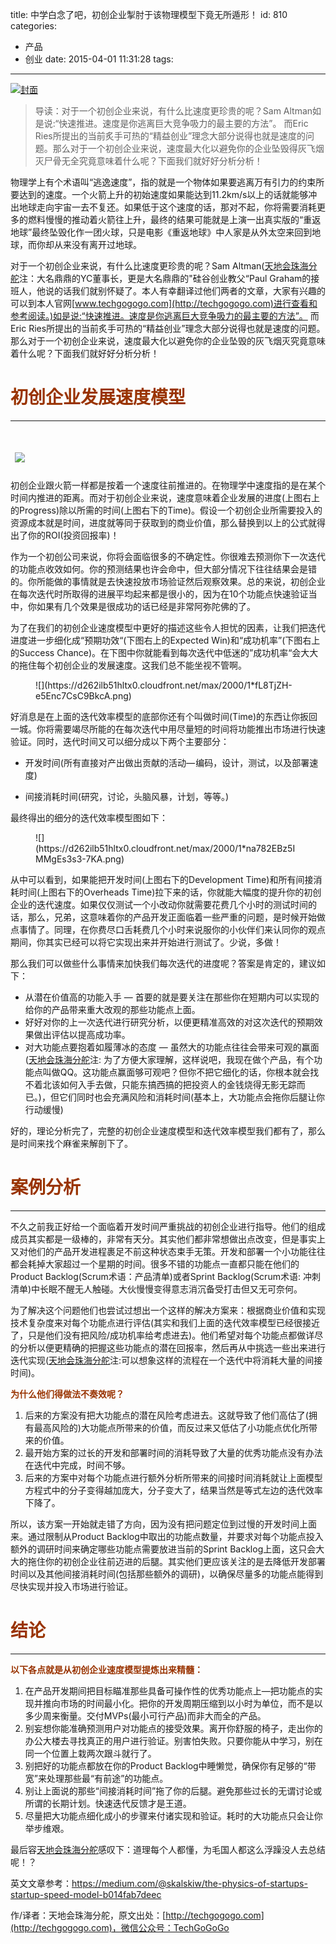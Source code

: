 title: 中学白念了吧，初创企业掣肘于该物理模型下竟无所遁形！
id: 810
categories:
  - 产品
  - 创业
date: 2015-04-01 11:31:28
tags:
---

[![封面](http://techgogogo.com/wp-content/uploads/2015/04/封面.png)](http://techgogogo.com/wp-content/uploads/2015/04/封面.png)

> 导读：对于一个初创企业来说，有什么比速度更珍贵的呢？Sam Altman如是说:“快速推进。速度是你逃离巨大竞争吸力的最主要的方法”。 而Eric Ries所提出的当前炙手可热的“精益创业”理念大部分说得也就是速度的问题。那么对于一个初创企业来说，速度最大化以避免你的企业坠毁得灰飞烟灭尸骨无全究竟意味着什么呢？下面我们就好好分析分析！

物理学上有个术语叫“逃逸速度”，指的就是一个物体如果要逃离万有引力的约束所要达到的速度。一个火箭上升的初始速度如果能达到11.2km/s以上的话就能够冲出地球走向宇宙一去不复还。如果低于这个速度的话，那对不起，你将需要消耗更多的燃料慢慢的推动着火箭往上升，最终的结果可能就是上演一出真实版的“重返地球”最终坠毁化作一团火球，只是电影《重返地球》中人家是从外太空来回到地球，而你却从来没有离开过地球。

对于一个初创企业来说，有什么比速度更珍贵的呢？Sam Altman([天地会珠海分舵](http://techgogogo.com/about)注：大名鼎鼎的YC董事长，更是大名鼎鼎的"硅谷创业教父“Paul Graham的接班人，他说的话我们就别怀疑了。本人有幸翻译过他们两者的文章，大家有兴趣的可以到本人官网[www.techgogogo.com](http://techgogogo.com)进行查看和参考阅读。)如是说:“快速推进。速度是你逃离巨大竞争吸力的最主要的方法”。 而Eric Ries所提出的当前炙手可热的“精益创业”理念大部分说得也就是速度的问题。那么对于一个初创企业来说，速度最大化以避免你的企业坠毁的灰飞烟灭究竟意味着什么呢？下面我们就好好分析分析！

# <span style="color: #993300;">**初创企业发展速度模型**</span>

* * *

#  ![](https://d262ilb51hltx0.cloudfront.net/max/2000/1*AWHgJzTGti1MPqOfFL6UPg.png)

初创企业跟火箭一样都是按着一个速度往前推进的。在物理学中速度指的是在某个时间内推进的距离。而对于初创企业来说，速度意味着企业发展的进度(上图右上的Progress)除以所需的时间(上图右下的Time)。假设一个初创企业所需要投入的资源成本就是时间，进度就等同于获取到的商业价值，那么替换到以上的公式就得出了你的ROI(投资回报率)！

作为一个初创公司来说，你将会面临很多的不确定性。你很难去预测你下一次迭代的功能点收效如何。你的预测结果也许会命中，但大部分情况下往往结果会是错的。你所能做的事情就是去快速投放市场验证然后观察效果。总的来说，初创企业在每次迭代时所取得的进展平均起来都是很小的，因为在10个功能点快速验证当中，你如果有几个效果是很成功的话已经是非常阿弥陀佛的了。

为了在我们的初创企业速度模型中更好的描述这些令人担忧的因素，让我们把迭代进度进一步细化成“预期功效“(下图右上的Expected Win)和“成功机率”(下图右上的Success Chance)。在下图中你就能看到每次迭代中低迷的”成功机率“会大大的拖住每个初创企业的发展速度。这我们总不能坐视不管啊。

<figure id="5344" class="graf--figure">
<div class="aspectRatioPlaceholder is-locked">
<div class="aspect-ratio-fill"></div>
![](https://d262ilb51hltx0.cloudfront.net/max/2000/1*fL8TjZH-e5Enc7CsC9BkcA.png)

</div>
</figure>

好消息是在上面的迭代效率模型的底部你还有个叫做时间(Time)的东西让你扳回一城。你将需要竭尽所能的在每次迭代中用尽量短的时间将功能推出市场进行快速验证。同时，迭代时间又可以细分成以下两个主要部分：

*   开发时间(所有直接对产出做出贡献的活动— 编码，设计，测试，以及部署速度)

*   间接消耗时间(研究，讨论，头脑风暴，计划，等等。)
&nbsp;

最终得出的细分的迭代效率模型图如下：

<figure id="db7e" class="graf--figure">
<div class="aspectRatioPlaceholder is-locked">
<div class="aspect-ratio-fill"></div>
![](https://d262ilb51hltx0.cloudfront.net/max/2000/1*na782EBz5IMMgEs3s3-7KA.png)

</div>
</figure>

从中可以看到，如果能把开发时间(上图右下的Development Time)和所有间接消耗时间(上图右下的Overheads Time)拉下来的话，你就能大幅度的提升你的初创企业的迭代速度。如果仅仅测试一个小改动你就需要花费几个小时的测试时间的话，那么，兄弟，这意味着你的产品开发正面临着一些严重的问题，是时候开始做点事情了。同理，在你费尽口舌耗费几个小时来说服你的小伙伴们来认同你的观点期间，你其实已经可以将它实现出来并开始进行测试了。少说，多做！

那么我们可以做些什么事情来加快我们每次迭代的进度呢？答案是肯定的，建议如下：

*   从潜在价值高的功能入手 — 首要的就是要关注在那些你在短期内可以实现的给你的产品带来重大改观的那些功能点上面。
*   好好对你的上一次迭代进行研究分析，以便更精准高效的对这次迭代的预期效果做出评估以提高成功率。
*   对大功能点要抱着如履薄冰的态度 — 虽然大的功能点往往会带来可观的赢面([天地会珠海分舵](http://http://techgogogo.com/about/)注: 为了方便大家理解，这样说吧，我现在做个产品，有个功能点叫做QQ。这功能点赢面够可观吧？但你不把它细化的话，你根本就会找不着北该如何入手去做，只能东搞西搞的把投资人的金钱烧得无影无踪而已。)，但它们同时也会充满风险和消耗时间(基本上，大功能点会拖你后腿让你行动缓慢)
&nbsp;

好的，理论分析完了，完整的初创企业速度模型和迭代效率模型我们都有了，那么是时间来找个麻雀来解剖下了。

### 

# **<span style="color: #993300;">案例分析</span>**

* * *

不久之前我正好给一个面临着开发时间严重挑战的初创企业进行指导。他们的组成成员其实都是一级棒的，非常有天分。其实他们都非常想做出点改变，但是事实上又对他们的产品开发进程裹足不前这种状态束手无策。开发和部署一个小功能往往都会耗掉大家超过一个星期的时间。很多不错的功能点一直都只能在他们的Product Backlog(Scrum术语：产品清单)或者Sprint Backlog(Scrum术语: 冲刺清单)中长眠不醒无人触碰。大伙慢慢变得意志消沉备受打击但又无可奈何。

为了解决这个问题他们也尝试过想出一个这样的解决方案来：根据商业价值和实现技术复杂度来对每个功能点进行评估(其实和我们上面的迭代效率模型已经很接近了，只是他们没有把风险/成功机率给考虑进去)。他们希望对每个功能点都做详尽的分析以便更精确的把握这些功能点的潜在回报率，然后再从中挑选一些出来进行迭代实现([天地会珠海分舵](http://techgogogo.com/about/)注:可以想象这样的流程在一个迭代中将消耗大量的间接时间)。

<span style="color: #993300;">**为什么他们得做法不奏效呢？**</span>

1.  后来的方案没有把大功能点的潜在风险考虑进去。这就导致了他们高估了(拥有最高风险的)大功能点所带来的价值，而反过来又低估了小功能点优化所带来的价值。
2.  最开始方案的过长的开发和部署时间的消耗导致了大量的优秀功能点没有办法在迭代中完成，时间不够。
3.  后来的方案中对每个功能点进行额外分析所带来的间接时间消耗就让上面模型方程式中的分子变得越加庞大，分子变大了，结果当然是等式左边的迭代效率下降了。

所以，该方案一开始就走错了方向，因为没有把问题定位到过慢的开发时间上面来。通过限制从Product Backlog中取出的功能点数量，并要求对每个功能点投入额外的调研时间来确定哪些功能点需要放进当前的Sprint Backlog上面，这只会大大的拖住你的初创企业往前迈进的后腿。其实他们更应该关注的是去降低开发部署时间以及其他间接消耗时间(包括那些额外的调研)，以确保尽量多的功能点能得到尽快实现并投入市场进行验证。

### 

# <span style="color: #993300;">**结论**</span>

* * *

**<span style="color: #993300;">以下各点就是从初创企业速度模型提炼出来精髓：</span>**

1.  在产品开发期间把目标瞄准那些具备可操作性的优秀功能点上—把功能点的实现并推向市场的时间最小化。把你的开发周期压缩到以小时为单位，而不是以多少周来衡量。交付MVPs(最小可行产品)而非大而全的产品。
2.  别妄想你能准确预测用户对功能点的接受效果。离开你舒服的椅子，走出你的办公大楼去寻找真正的用户进行验证。别害怕失败。只要你能从中学习，别在同一个位置上栽两次跟斗就行了。
3.  别把好的功能点都放在你的Product Backlog中睡懒觉，确保你有足够的“带宽”来处理那些最“有前途”的功能点。
4.  别让上面说的那些“间接消耗时间”拖了你的后腿。避免那些过长的无谓讨论或所谓的长期计划。快速迭代反馈才是王道。
5.  尽量把大功能点细化成小的步骤来付诸实现和验证。耗时的大功能点只会让你举步维艰。
&nbsp;

最后容[天地会珠海分舵](http://techgogogo.com/about/)感叹下：道理每个人都懂，为毛国人都这么浮躁没人去总结呢！？

英文文章参考：https://medium.com/@skalskiw/the-physics-of-startups-startup-speed-model-b014fab7deec

作/译者：天地会珠海分舵，原文出处：[http://techgogogo.com](http://techgogogo.com)，微信公众号：TechGoGoGo